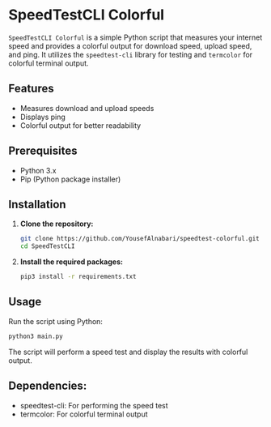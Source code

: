# SpeedTestCLI Colorful

`SpeedTestCLI Colorful` is a simple Python script that measures your internet speed and provides a colorful output for download speed, upload speed, and ping. It utilizes the `speedtest-cli` library for testing and `termcolor` for colorful terminal output.

## Features

- Measures download and upload speeds
- Displays ping
- Colorful output for better readability

## Prerequisites

- Python 3.x
- Pip (Python package installer)

## Installation

1. **Clone the repository:**

   ```bash
   git clone https://github.com/YousefAlnabari/speedtest-colorful.git
   cd SpeedTestCLI
   ```
2. **Install the required packages:**

    ```bash
    pip3 install -r requirements.txt
    ```

## Usage

Run the script using Python:
```bash
python3 main.py
```

The script will perform a speed test and display the results with colorful output.

## Dependencies:

- speedtest-cli: For performing the speed test
- termcolor: For colorful terminal output
